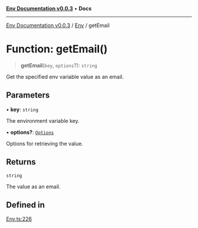 [**Env Documentation v0.0.3**](../../README.md) • **Docs**

***

[Env Documentation v0.0.3](../../modules.md) / [Env](../README.md) / getEmail

# Function: getEmail()

> **getEmail**(`key`, `options`?): `string`

Get the specified env variable value as an email.

## Parameters

• **key**: `string`

The environment variable key.

• **options?**: [`Options`](../../declarations/interfaces/Options.md)

Options for retrieving the value.

## Returns

`string`

The value as an email.

## Defined in

[Env.ts:226](https://github.com/stonemjs/env/blob/b9384c9f2eaa1e1c01fd002559fef84ab6a88948/src/Env.ts#L226)
